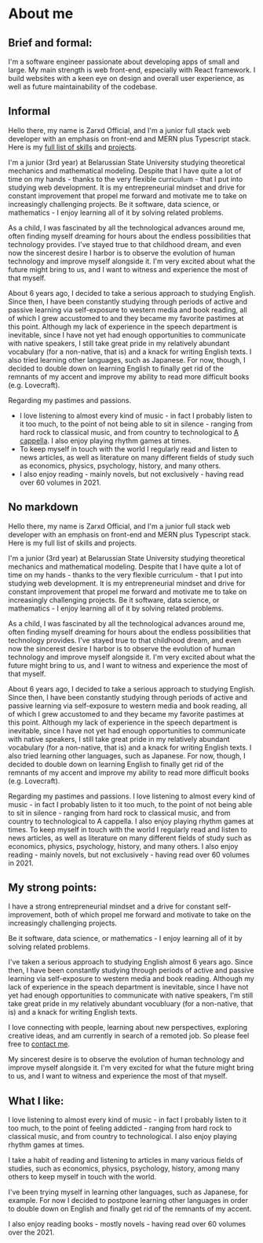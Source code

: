 # About me

## Brief and formal:

I'm a software engineer passionate about developing apps of small and large. My main strength is web front-end, especially with React framework. I build websites with a keen eye on design and overall user experience, as well as future maintainability of the codebase.

## Informal

Hello there, my name is Zarxd Official, and I'm a junior full stack web developer with an emphasis on front-end and MERN plus Typescript stack. Here is my [full list of skills]() and [projects]().

I'm a junior (3rd year) at Belarussian State University studying theoretical mechanics and mathematical modeling. Despite that I have quite a lot of time on my hands - thanks to the very flexible curriculum - that I put into studying web development. It is my entrepreneurial mindset and drive for constant improvement that propel me forward and motivate me to take on increasingly challenging projects. Be it software, data science, or mathematics - I enjoy learning all of it by solving related problems.

As a child, I was fascinated by all the technological advances around me, often finding myself dreaming for hours about the endless possibilities that technology provides. I've stayed true to that childhood dream, and even now the sincerest desire I harbor is to observe the evolution of human technology and improve myself alongside it. I'm very excited about what the future might bring to us, and I want to witness and experience the most of that myself.

About 6 years ago, I decided to take a serious approach to studying English. Since then, I have been constantly studying through periods of active and passive learning via self-exposure to western media and book reading, all of which I grew accustomed to and they became my favorite pastimes at this point. Although my lack of experience in the speech department is inevitable, since I have not yet had enough opportunities to communicate with native speakers, I still take great pride in my relatively abundant vocabulary (for a non-native, that is) and a knack for writing English texts. I also tried learning other languages, such as Japanese. For now, though, I decided to double down on learning English to finally get rid of the remnants of my accent and improve my ability to read more difficult books (e.g. Lovecraft).

Regarding my pastimes and passions.

- I love listening to almost every kind of music - in fact I probably listen to it too much, to the point of not being able to sit in silence - ranging from hard rock to classical music, and from country to technological to [A cappella](https://en.wikipedia.org/wiki/A_cappella). I also enjoy playing rhythm games at times.
- To keep myself in touch with the world I regularly read and listen to news articles, as well as literature on many different fields of study such as economics, physics, psychology, history, and many others.
- I also enjoy reading - mainly novels, but not exclusively - having read over 60 volumes in 2021.

## No markdown

Hello there, my name is Zarxd Official, and I'm a junior full stack web developer with an emphasis on front-end and MERN plus Typescript stack. Here is my full list of skills and projects.

I'm a junior (3rd year) at Belarussian State University studying theoretical mechanics and mathematical modeling. Despite that I have quite a lot of time on my hands - thanks to the very flexible curriculum - that I put into studying web development. It is my entrepreneurial mindset and drive for constant improvement that propel me forward and motivate me to take on increasingly challenging projects. Be it software, data science, or mathematics - I enjoy learning all of it by solving related problems.

As a child, I was fascinated by all the technological advances around me, often finding myself dreaming for hours about the endless possibilities that technology provides. I've stayed true to that childhood dream, and even now the sincerest desire I harbor is to observe the evolution of human technology and improve myself alongside it. I'm very excited about what the future might bring to us, and I want to witness and experience the most of that myself.

About 6 years ago, I decided to take a serious approach to studying English. Since then, I have been constantly studying through periods of active and passive learning via self-exposure to western media and book reading, all of which I grew accustomed to and they became my favorite pastimes at this point. Although my lack of experience in the speech department is inevitable, since I have not yet had enough opportunities to communicate with native speakers, I still take great pride in my relatively abundant vocabulary (for a non-native, that is) and a knack for writing English texts. I also tried learning other languages, such as Japanese. For now, though, I decided to double down on learning English to finally get rid of the remnants of my accent and improve my ability to read more difficult books (e.g. Lovecraft).

Regarding my pastimes and passions. I love listening to almost every kind of music - in fact I probably listen to it too much, to the point of not being able to sit in silence - ranging from hard rock to classical music, and from country to technological to A cappella. I also enjoy playing rhythm games at times. To keep myself in touch with the world I regularly read and listen to news articles, as well as literature on many different fields of study such as economics, physics, psychology, history, and many others. I also enjoy reading - mainly novels, but not exclusively - having read over 60 volumes in 2021.

## My strong points:

I have a strong entrepreneurial mindset and a drive for constant self-improvement, both of which propel me forward and motivate to take on the increasingly challenging projects.

Be it software, data science, or mathematics - I enjoy learning all of it by solving related problems.

I've taken a serious approach to studying English almost 6 years ago. Since then, I have been constantly studying through periods of active and passive learning via self-exposure to western media and book reading. Although my lack of experience in the speach department is inevitable, since I have not yet had enough opportunities to communicate with native speakers, I'm still take great pride in my relatively abundant vocubluary (for a non-native, that is) and a knack for writing English texts.

I love connecting with people, learning about new perspectives, exploring creative ideas, and am currently in search of a remoted job. So please feel free to [contact me]().

My sincerest desire is to observe the evolution of human technology and improve myself alongside it. I'm very excited for what the future might bring to us, and I want to witness and experience the most of that myself.

## What I like:

I love listening to almost every kind of music - in fact I probably listen to it too much, to the point of feeling addicted - ranging from hard rock to classical music, and from country to technological. I also enjoy playing rhythm games at times.

I take a habit of reading and listening to articles in many various fields of studies, such as economics, physics, psychology, history, among many others to keep myself in touch with the world.

I've been trying myself in learning other languages, such as Japanese, for example. For now I decided to postpone learning other languages in order to double down on English and finally get rid of the remnants of my accent.

I also enjoy reading books - mostly novels - having read over 60 volumes over the 2021.
